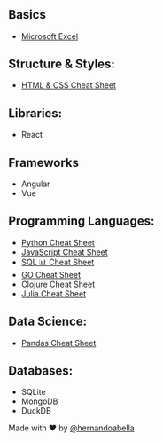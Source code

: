 # <C0d1ng Ch34ts>

## Basics
- [Microsoft Excel](./)

## Structure & Styles:
- [HTML & CSS Cheat Sheet](html-and-css-cheatsheet.md)

## Libraries:
- React

## Frameworks
- Angular
- Vue

## Programming Languages:
- [Python Cheat Sheet](./python-cheatsheet.md)
- [JavaScript Cheat Sheet](./javascript-cheatsheet.md)
- [SQL 📊 Cheat Sheet](./sql-cheatsheet.md)
- [GO Cheat Sheet](./go-cheatsheet.md)
- [Clojure Cheat Sheet](./clojure-cheatsheet.md)
- [Julia Cheat Sheet](./)

## Data Science:
- [Pandas Cheat Sheet](./)

## Databases:
- SQLite
- MongoDB
- DuckDB

Made with ❤️ by [@hernandoabella](https://www.github.com/hernandoabella)
